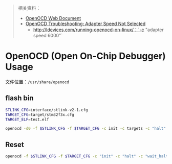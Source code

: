 > 相关资料：
>
> - [OpenOCD Web Document](https://openocd.org/doc-release/html/index.html)
> - [OpenOCD Troubleshooting: Adapter Speed Not Selected](https://www.tincantools.com/openocd-troubleshooting-adapter-speed-not-selected/)
>   - http://ldevices.com/running-openocd-on-linux/：`-c "adapter speed 6000"`

# OpenOCD (Open On-Chip Debugger) Usage

文件位置：`/usr/share/openocd`

## flash bin

```sh
STLINK_CFG=interface/stlink-v2-1.cfg
TARGET_CFG=target/stm32f3x.cfg
TARGET_ELF=test.elf

openocd -d0 -f $STLINK_CFG -f $TARGET_CFG -c init -c targets -c "halt" -c "flash write_image erase $TARGET_ELF" -c "verify_image $TARGET_ELF" -c "reset run" -c shutdown

```

## Reset

```sh
openocd -f $STLINK_CFG -f $TARGET_CFG -c "init" -c "halt" -c "wait_halt" -c "stm32f1x mass_erase 0" -c "sleep 200" -c "reset run" -c "shutdown"
```
